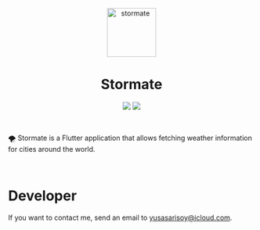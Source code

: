 <div align="center">
  <img width="100" height="100" alt="stormate" src="https://i.ibb.co/rpZX8Nw/stormate.png">
  </br>
  <h1><b>Stormate</b></h1>
</div>

<div align="center">

![](https://img.shields.io/badge/Editor-Android%20Studio-informational?style=flat&logo=android-studio&logoColor=white&color=26a3b9) ![](https://img.shields.io/badge/Code-Dart-informational?style=flat&logo=dart&logoColor=white&color=26a3b9)

</div>

</br>

🌪️ Stormate is a Flutter application that allows fetching weather information for cities around the world.

</br>

# <b>Developer</b>

If you want to contact me, send an email to yusasarisoy@icloud.com.
